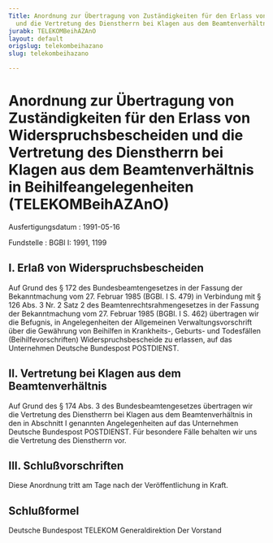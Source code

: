 ```yaml
---
Title: Anordnung zur Übertragung von Zuständigkeiten für den Erlass von Widerspruchsbescheiden
  und die Vertretung des Dienstherrn bei Klagen aus dem Beamtenverhältnis in Beihilfeangelegenheiten
jurabk: TELEKOMBeihAZAnO
layout: default
origslug: telekombeihazano
slug: telekombeihazano

---
```


# Anordnung zur Übertragung von Zuständigkeiten für den Erlass von Widerspruchsbescheiden und die Vertretung des Dienstherrn bei Klagen aus dem Beamtenverhältnis in Beihilfeangelegenheiten (TELEKOMBeihAZAnO)

Ausfertigungsdatum
:   1991-05-16

Fundstelle
:   BGBl I: 1991, 1199



## I. Erlaß von Widerspruchsbescheiden

Auf Grund des § 172 des Bundesbeamtengesetzes in der Fassung der
Bekanntmachung vom 27. Februar 1985 (BGBl. I S. 479) in Verbindung mit
§ 126 Abs. 3 Nr. 2 Satz 2 des Beamtenrechtsrahmengesetzes in der
Fassung der Bekanntmachung vom 27. Februar 1985 (BGBl. I S. 462)
übertragen wir die Befugnis, in Angelegenheiten der Allgemeinen
Verwaltungsvorschrift über die Gewährung von Beihilfen in Krankheits-,
Geburts- und Todesfällen (Beihilfevorschriften) Widerspruchsbescheide
zu erlassen, auf das Unternehmen Deutsche Bundespost POSTDIENST.


## II. Vertretung bei Klagen aus dem Beamtenverhältnis

Auf Grund des § 174 Abs. 3 des Bundesbeamtengesetzes übertragen wir
die Vertretung des Dienstherrn bei Klagen aus dem Beamtenverhältnis in
den in Abschnitt I genannten Angelegenheiten auf das Unternehmen
Deutsche Bundespost POSTDIENST. Für besondere Fälle behalten wir uns
die Vertretung des Dienstherrn vor.


## III. Schlußvorschriften

Diese Anordnung tritt am Tage nach der Veröffentlichung in Kraft.


## Schlußformel

Deutsche Bundespost TELEKOM
Generaldirektion
Der Vorstand

